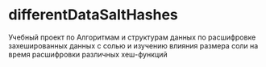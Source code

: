 # differentDataSaltHashes
Учебный проект по Алгоритмам и структурам данных по расшифровке захешированных данных с солью и изучению влияния размера соли на время расшифровки различных хеш-функций
